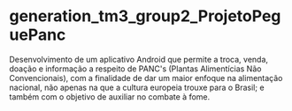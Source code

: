 # generation_tm3_group2_ProjetoPeguePanc
Desenvolvimento de um aplicativo Android que permite a troca, venda, doação e informação a respeito de PANC's (Plantas Alimentícias Não Convencionais), com a finalidade de dar um maior enfoque na alimentação nacional, não apenas na que a cultura europeia trouxe para o Brasil; e também com o objetivo de auxiliar no combate à fome.
